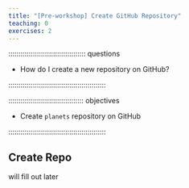 ```yaml
---
title: "[Pre-workshop] Create GitHub Repository"
teaching: 0
exercises: 2
---
```


:::::::::::::::::::::::::::::::::::::: questions 

- How do I create a new repository on GitHub?

::::::::::::::::::::::::::::::::::::::::::::::::

::::::::::::::::::::::::::::::::::::: objectives

- Create `planets` repository on GitHub

::::::::::::::::::::::::::::::::::::::::::::::::

## Create Repo

will fill out later
